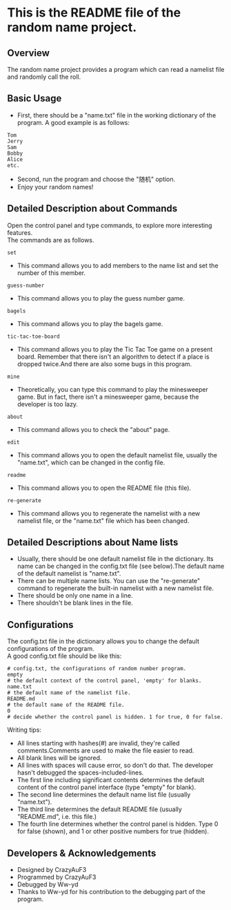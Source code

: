 This is the README file of the random name project.
===

Overview
---
The random name project provides a program which can
read a namelist file and randomly call the roll.

Basic Usage
---
 - First, there should be a "name.txt" file in the working
dictionary of the program. A good example is as follows:
```
Tom
Jerry
Sam
Bobby
Alice
etc.
```
 - Second, run the program and choose the "随机" option.
 - Enjoy your random names!

Detailed Description about Commands
---
Open the control panel and type commands, to explore more
interesting features.  
The commands are as follows.

```
set
```
 - This command allows you to add members to the name list
and set the number of this member.

```
guess-number
```
 - This command allows you to play the guess number game.

```
bagels
```
 - This command allows you to play the bagels game.

```
tic-tac-toe-board
```
 - This command allows you to play the Tic Tac Toe game on a
present board. Remember that there isn't an algorithm to
detect if a place is dropped twice.And there are also some 
bugs in this program.

```
mine
```
 - Theoretically, you can type this command to play the 
minesweeper game. But in fact, there isn't a minesweeper
game, because the developer is too lazy.

```
about
```
 - This command allows you to check the "about" page.

```
edit
```
 - This command allows you to open the default namelist file,
usually the "name.txt", which can be changed in the config
file.

```
readme
```
 - This command allows you to open the README file (this file).

```
re-generate
```
 - This command allows you to regenerate the namelist with a new
namelist file, or the "name.txt" file which has been changed.

Detailed Descriptions about Name lists
---
 - Usually, there should be one default namelist file in the dictionary.
Its name can be changed in the config.txt file (see below).The default
name of the default namelist is "name.txt".  
 - There can be multiple name lists. You can use the "re-generate" command
to regenerate the built-in namelist with a new namelist file.  
 - There should be only one name in a line.  
 - There shouldn't be blank lines in the file.

Configurations
---
The config.txt file in the dictionary allows you to change the
default configurations of the program.  
A good config.txt file should be like this:
```
# config.txt, the configurations of random number program.
empty
# the default context of the control panel, 'empty' for blanks.
name.txt
# the default name of the namelist file.
README.md
# the default name of the README file.
0
# decide whether the control panel is hidden. 1 for true, 0 for false.
```
Writing tips:
 - All lines starting with hashes(#) are invalid, they're called
comments.Comments are used to make the file easier to read.  
 - All blank lines will be ignored.  
 - All lines with spaces will cause error, so don't do that.
The developer hasn't debugged the spaces-included-lines.  
 - The first line including significant contents determines
the default content of the control panel interface 
(type "empty" for blank).
 - The second line determines the default name list file
   (usually "name.txt").
 - The third line determines the default README file
   (usually "README.md", i.e. this file.)
 - The fourth line determines whether the control panel is hidden.
Type 0 for false (shown), and 1 or other positive numbers for
true (hidden).

Developers & Acknowledgements
---
 - Designed by CrazyAuF3
 - Programmed by CrazyAuF3
 - Debugged by Ww-yd
 - Thanks to Ww-yd for his contribution to the debugging part of
the program.
